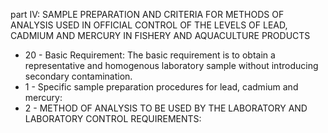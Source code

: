 part IV: SAMPLE PREPARATION AND CRITERIA FOR METHODS OF ANALYSIS USED IN OFFICIAL CONTROL OF THE LEVELS OF LEAD, CADMIUM AND MERCURY IN FISHERY AND AQUACULTURE PRODUCTS

<ul>
			<li>20 - Basic Requirement: The basic requirement is to obtain a representative and homogenous laboratory sample without introducing secondary contamination. <ul>
			</ul></li>			<li>1 - Specific sample preparation procedures for lead, cadmium and mercury: <ul>
			</ul></li>			<li>2 - METHOD OF ANALYSIS TO BE USED BY THE LABORATORY AND LABORATORY CONTROL REQUIREMENTS: <ul>
			</ul></li></ul>